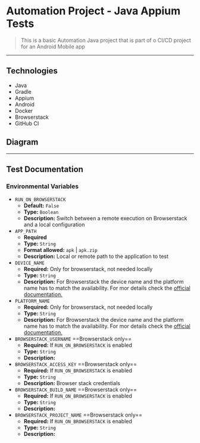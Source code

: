 # Automation Project - Java Appium Tests 

>This is a basic Automation Java project that is part of o CI/CD project for an Android Mobile app
---
## Technologies

 - Java
 - Gradle
 - Appium
 - Android
 - Docker
 - Browserstack
 - GitHub CI

## Diagram

---

## Test Documentation

### Environmental Variables

 - `RUN_ON_BROWSERSTACK`
    - **Default:** `False`
    - **Type:** `Boolean`
    - **Description:** Switch between a remote execution on Browserstack and a local configuration
 - `APP_PATH`
    - **Required**
    - **Type:** `String`
    - **Format allowed:** `apk` | `apk.zip`
    - **Description:** Local or remote path to the application to test
 - `DEVICE_NAME`
    - **Required:** Only for browserstack, not needed locally
    - **Type:** `String`
    - **Description:** For Browserstack the device name and the platform name has to match the availability. For mor details check the [official documentation.](https://www.browserstack.com/app-automate/capabilities?tag=w3c)
 - `PLATFORM_NAME`
    - **Required:** Only for browserstack, not needed locally
    - **Type:** `String`
   - **Description:** For Browserstack the device name and the platform name has to match the availability. For mor details check the [official documentation.](https://www.browserstack.com/app-automate/capabilities?tag=w3c)
 - `BROWSERSTACK_USERNAME` ==Browserstack only==
    - **Required:** If `RUN_ON_BROWSERSTACK` is enabled
    - **Type:** `String`
    - **Description:**
 - `BROWSERSTACK_ACCESS_KEY` ==Browserstack only==
    - **Required:** If `RUN_ON_BROWSERSTACK` is enabled
    - **Type:** `String`
    - **Description:** Browser stack credentials
 - `BROWSERSTACK_BUILD_NAME` ==Browserstack only==
    - **Required:** If `RUN_ON_BROWSERSTACK` is enabled
    - **Type:** `String`
    - **Description:**
 - `BROWSERSTACK_PROJECT_NAME` ==Browserstack only==
    - **Required:** If `RUN_ON_BROWSERSTACK` is enabled
    - **Type:** `String`
    - **Description:**
